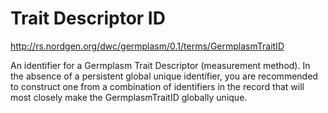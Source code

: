 # Trait Descriptor ID #

http://rs.nordgen.org/dwc/germplasm/0.1/terms/GermplasmTraitID

An identifier for a Germplasm Trait Descriptor (measurement method). In the absence of a persistent global unique identifier, you are recommended to construct one from a combination of identifiers in the record that will most closely make the GermplasmTraitID globally unique.